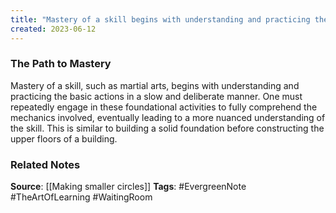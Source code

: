 ```yaml
---
title: "Mastery of a skill begins with understanding and practicing the basic foundational activities of that skill repeatedly"
created: 2023-06-12
---
```


### The Path to Mastery
Mastery of a skill, such as martial arts, begins with understanding and practicing the basic actions in a slow and deliberate manner. One must repeatedly engage in these foundational activities to fully comprehend the mechanics involved, eventually leading to a more nuanced understanding of the skill. This is similar to building a solid foundation before constructing the upper floors of a building.

### Related Notes
**Source**: [[Making smaller circles]]
**Tags**: #EvergreenNote #TheArtOfLearning #WaitingRoom 